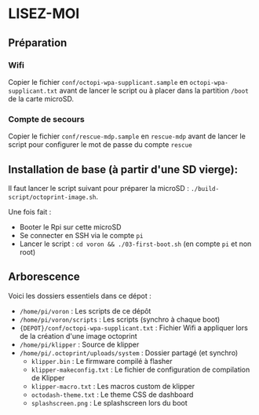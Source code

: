 LISEZ-MOI
=========


## Préparation

### Wifi

Copier le fichier `conf/octopi-wpa-supplicant.sample` en `octopi-wpa-supplicant.txt` avant de lancer le script  ou à placer dans la partition `/boot` de la carte microSD.


### Compte de secours

Copier le fichier `conf/rescue-mdp.sample` en `rescue-mdp` avant de lancer le script pour configurer le mot de passe du compte `rescue`



## Installation de base (à partir d'une SD vierge):


Il faut lancer le script suivant pour préparer la microSD : `./build-script/octoprint-image.sh`.

Une fois fait :
* Booter le Rpi sur cette microSD
* Se connecter en SSH via le compte `pi`
* Lancer le script : `cd voron && ./03-first-boot.sh` (en compte `pi` et non root)



## Arborescence

Voici les dossiers essentiels dans ce dépot :

* `/home/pi/voron` : Les scripts de ce dépôt
* `/home/pi/voron/scripts` : Les scripts (synchro à chaque boot)
* `{DEPOT}/conf/octopi-wpa-supplicant.txt` : Fichier Wifi a appliquer lors de la création d'une image octoprint
* `/home/pi/klipper` : Source de klipper
* `/home/pi/.octoprint/uploads/system` : Dossier partagé (et synchro)
  * `klipper.bin` : Le firmware compilé à flasher
  * `klipper-makeconfig.txt` : Le fichier de configuration de compilation de Klipper
  * `klipper-macro.txt` : Les macros custom de klipper
  * `octodash-theme.txt` : Le theme CSS de dashboard
  * `splashscreen.png` : Le splashscreen lors du boot

  